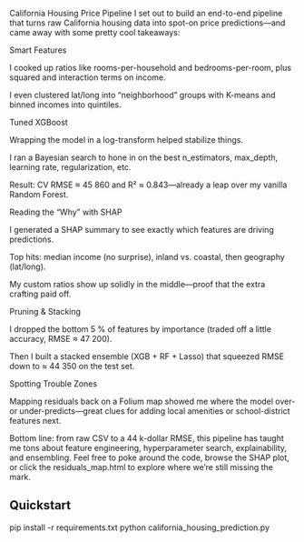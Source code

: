 California Housing Price Pipeline
I set out to build an end-to-end pipeline that turns raw California housing data into spot-on price predictions—and came away with some pretty cool takeaways:

Smart Features

I cooked up ratios like rooms-per-household and bedrooms-per-room, plus squared and interaction terms on income.

I even clustered lat/long into “neighborhood” groups with K-means and binned incomes into quintiles.

Tuned XGBoost

Wrapping the model in a log-transform helped stabilize things.

I ran a Bayesian search to hone in on the best n_estimators, max_depth, learning rate, regularization, etc.

Result: CV RMSE ≈ 45 860 and R² ≈ 0.843—already a leap over my vanilla Random Forest.

Reading the “Why” with SHAP

I generated a SHAP summary to see exactly which features are driving predictions.

Top hits: median income (no surprise), inland vs. coastal, then geography (lat/long).

My custom ratios show up solidly in the middle—proof that the extra crafting paid off.

Pruning & Stacking

I dropped the bottom 5 % of features by importance (traded off a little accuracy, RMSE ≈ 47 200).

Then I built a stacked ensemble (XGB + RF + Lasso) that squeezed RMSE down to ≈ 44 350 on the test set.

Spotting Trouble Zones

Mapping residuals back on a Folium map showed me where the model over- or under-predicts—great clues for adding local amenities or school-district features next.

Bottom line: from raw CSV to a 44 k-dollar RMSE, this pipeline has taught me tons about feature engineering, hyperparameter search, explainability, and ensembling. Feel free to poke around the code, browse the SHAP plot, or click the residuals_map.html to explore where we’re still missing the mark.

## Quickstart


pip install -r requirements.txt
python california_housing_prediction.py
